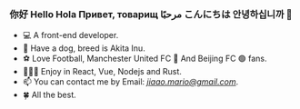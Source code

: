 ### 你好 Hello Hola Привет, товарищ مرحبًا こんにちは 안녕하십니까 👋

- 💻 A front-end developer.
- 🐶 Have a dog, breed is Akita Inu.
- ⚽️ Love Football, Manchester United FC 🔴 And Beijing FC 🟢 fans.
- 👨🏻‍💻 Enjoy in React, Vue, Nodejs and Rust.
- 📫 You can contact me by Email: *jiaao.mario@gmail.com*.
- 🍀 All the best.
